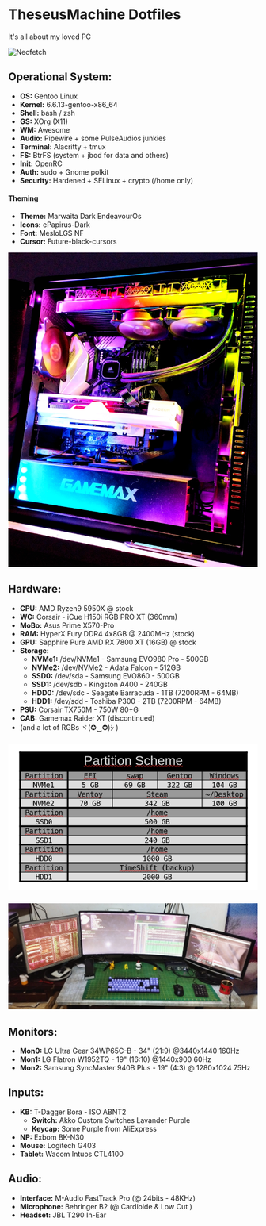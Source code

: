 # TheseusMachine Dotfiles

It's all about my loved PC


![Neofetch](https://github.com/jKy0n/TheseusMachineDotFiles/blob/main/midia/Neofetch-29-Feb-2024.png)

## Operational System:

- **OS:** Gentoo Linux
- **Kernel:** 6.6.13-gentoo-x86_64
- **Shell:** bash / zsh
- **GS:** XOrg (X11)
- **WM:** Awesome
- **Audio:** Pipewire + some PulseAudios junkies
- **Terminal:** Alacritty + tmux
- **FS:** BtrFS (system + jbod for data and others)
- **Init:** OpenRC
- **Auth:** sudo + Gnome polkit
- **Security:** Hardened + SELinux + crypto (/home only)

#### Theming

- **Theme:** Marwaita Dark EndeavourOs
- **Icons:** ePapirus-Dark
- **Font:** MesloLGS NF
- **Cursor:** Future-black-cursors


![Theseus Machine](https://github.com/jKy0n/TheseusMachineDotFiles/blob/main/midia/TheseusMachine-29-Feb-2024.jpg)


## Hardware:

- **CPU:** AMD Ryzen9 5950X @ stock
- **WC:** Corsair - iCue H150i RGB PRO XT (360mm)
- **MoBo:** Asus Prime X570-Pro
- **RAM:** HyperX Fury DDR4 4x8GB @ 2400MHz (stock)
- **GPU:** Sapphire Pure AMD RX 7800 XT (16GB) @ stock
- **Storage:**
    - **NVMe1:** /dev/NVMe1 -  Samsung EVO980 Pro - 500GB
    - **NVMe2:** /dev/NVMe2 -  Adata Falcon       - 512GB
    - **SSD0:**  /dev/sda   -  Samsung EVO860     - 500GB
    - **SSD1:**  /dev/sdb   -  Kingston A400      - 240GB
    - **HDD0:**  /dev/sdc   -  Seagate Barracuda  - 1TB (7200RPM - 64MB)
    - **HDD1:**  /dev/sdd   -  Toshiba P300       - 2TB (7200RPM - 64MB)
- **PSU:** Corsair TX750M - 750W 80+G
- **CAB:** Gamemax Raider XT (discontinued)
- (and a lot of RGBs ヾ(✪‿✪)ｼ )

###

![Devices](https://github.com/jKy0n/TheseusMachineDotFiles/blob/main/midia/devicesTab.png)

###

![Peripherals](https://github.com/jKy0n/TheseusMachineDotFiles/blob/main/midia/Desktop-29-Feb-2024.jpg)

## Monitors:

- **Mon0:** LG Ultra Gear 34WP65C-B - 34" (21:9) @3440x1440 160Hz
- **Mon1:** LG Flatron W1952TQ - 19" (16:10) @1440x900 60Hz
- **Mon2:** Samsung SyncMaster 940B Plus - 19" (4:3) @ 1280x1024 75Hz


## Inputs:

- **KB:** T-Dagger Bora - ISO ABNT2
    - **Switch:** Akko Custom Switches Lavander Purple
    - **Keycap:** Some Purple from AliExpress
- **NP:** Exbom BK-N30
- **Mouse:** Logitech G403
- **Tablet:** Wacom Intuos CTL4100


## Audio:

- **Interface:** M-Audio FastTrack Pro (@ 24bits - 48KHz)
- **Microphone:** Behringer B2 (@ Cardioide & Low Cut )
- **Headset:** JBL T290 In-Ear 